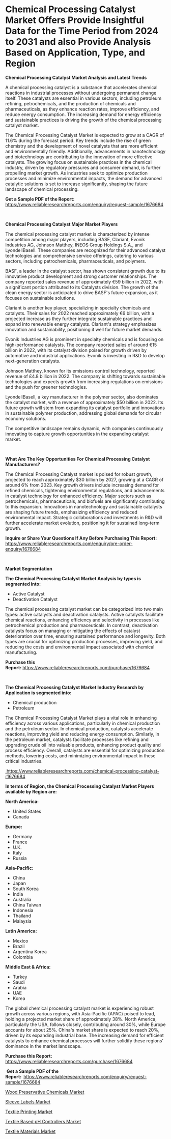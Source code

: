 <p><h1>Chemical Processing Catalyst Market Offers Provide Insightful Data for the Time Period from 2024 to 2031 and also Provide Analysis Based on Application, Type, and Region</h1></p><p><strong>Chemical Processing Catalyst Market Analysis and Latest Trends</strong></p>
<p><p>A chemical processing catalyst is a substance that accelerates chemical reactions in industrial processes without undergoing permanent change itself. These catalysts are essential in various sectors, including petroleum refining, petrochemicals, and the production of chemicals and pharmaceuticals, as they enhance reaction rates, improve efficiency, and reduce energy consumption. The increasing demand for energy efficiency and sustainable practices is driving the growth of the chemical processing catalyst market.</p><p>The Chemical Processing Catalyst Market is expected to grow at a CAGR of 11.6% during the forecast period. Key trends include the rise of green chemistry and the development of novel catalysts that are more efficient and environmentally friendly. Additionally, advancements in nanotechnology and biotechnology are contributing to the innovation of more effective catalysts. The growing focus on sustainable practices in the chemical industry, driven by regulatory pressures and consumer demand, is further propelling market growth. As industries seek to optimize production processes and minimize environmental impacts, the demand for advanced catalytic solutions is set to increase significantly, shaping the future landscape of chemical processing.</p></p>
<p><strong>Get a Sample PDF of the Report:&nbsp;</strong> <a href="https://www.reliableresearchreports.com/enquiry/request-sample/1676684?utm_campaign=38&utm_medium=2&utm_source=Github&utm_content=ia&utm_term=11122024&utm_id=chemical-processing-catalyst">https://www.reliableresearchreports.com/enquiry/request-sample/1676684</a></p>
<p>&nbsp;</p>
<p><strong>Chemical Processing Catalyst Major Market Players</strong></p>
<p><p>The chemical processing catalyst market is characterized by intense competition among major players, including BASF, Clariant, Evonik Industries AG, Johnson Matthey, INEOS Group Holdings S.A., and LyondellBasell. These companies are recognized for their advanced catalyst technologies and comprehensive service offerings, catering to various sectors, including petrochemicals, pharmaceuticals, and polymers.</p><p>BASF, a leader in the catalyst sector, has shown consistent growth due to its innovative product development and strong customer relationships. The company reported sales revenue of approximately €59 billion in 2022, with a significant portion attributed to its Catalysts division. The growth of the clean energy sector is anticipated to drive BASF's future expansion, as it focuses on sustainable solutions.</p><p>Clariant is another key player, specializing in specialty chemicals and catalysts. Their sales for 2022 reached approximately €6 billion, with a projected increase as they further integrate sustainable practices and expand into renewable energy catalysts. Clariant's strategy emphasizes innovation and sustainability, positioning it well for future market demands.</p><p>Evonik Industries AG is prominent in specialty chemicals and is focusing on high-performance catalysts. The company reported sales of around €15 billion in 2022, with its catalyst division poised for growth driven by automotive and industrial applications. Evonik is investing in R&D to develop next-generation catalysts.</p><p>Johnson Matthey, known for its emissions control technology, reported revenue of £4.8 billion in 2022. The company is shifting towards sustainable technologies and expects growth from increasing regulations on emissions and the push for greener technologies.</p><p>LyondellBasell, a key manufacturer in the polymer sector, also dominates the catalyst market, with a revenue of approximately $50 billion in 2022. Its future growth will stem from expanding its catalyst portfolio and innovations in sustainable polymer production, addressing global demands for circular economy solutions.</p><p>The competitive landscape remains dynamic, with companies continuously innovating to capture growth opportunities in the expanding catalyst market.</p></p>
<p>&nbsp;</p>
<p><strong>What Are The Key Opportunities For Chemical Processing Catalyst Manufacturers?</strong></p>
<p><p>The Chemical Processing Catalyst market is poised for robust growth, projected to reach approximately $30 billion by 2027, growing at a CAGR of around 6% from 2023. Key growth drivers include increasing demand for refined chemicals, tightening environmental regulations, and advancements in catalyst technology for enhanced efficiency. Major sectors such as petrochemicals, pharmaceuticals, and biofuels are significantly contributing to this expansion. Innovations in nanotechnology and sustainable catalysts are shaping future trends, emphasizing efficiency and reduced environmental impact. Strategic collaborations and investments in R&D will further accelerate market evolution, positioning it for sustained long-term growth.</p></p>
<p><strong>Inquire or Share Your Questions If Any Before Purchasing This Report:</strong> <a href="https://www.reliableresearchreports.com/enquiry/pre-order-enquiry/1676684?utm_campaign=38&utm_medium=2&utm_source=Github&utm_content=ia&utm_term=11122024&utm_id=chemical-processing-catalyst">https://www.reliableresearchreports.com/enquiry/pre-order-enquiry/1676684</a></p>
<p>&nbsp;</p>
<p><strong>Market Segmentation</strong></p>
<p><strong>The Chemical Processing Catalyst Market Analysis by types is segmented into:</strong></p>
<p><ul><li>Active Catalyst</li><li>Deactivation Catalyst</li></ul></p>
<p><p>The chemical processing catalyst market can be categorized into two main types: active catalysts and deactivation catalysts. Active catalysts facilitate chemical reactions, enhancing efficiency and selectivity in processes like petrochemical production and pharmaceuticals. In contrast, deactivation catalysts focus on managing or mitigating the effects of catalyst deterioration over time, ensuring sustained performance and longevity. Both types are crucial for optimizing production processes, improving yield, and reducing the costs and environmental impact associated with chemical manufacturing.</p></p>
<p><strong>Purchase this Report:&nbsp;</strong><a href="https://www.reliableresearchreports.com/purchase/1676684?utm_campaign=38&utm_medium=2&utm_source=Github&utm_content=ia&utm_term=11122024&utm_id=chemical-processing-catalyst">https://www.reliableresearchreports.com/purchase/1676684</a></p>
<p>&nbsp;</p>
<p><strong>The Chemical Processing Catalyst Market Industry Research by Application is segmented into:</strong></p>
<p><ul><li>Chemical production</li><li>Petroleum</li></ul></p>
<p><p>The Chemical Processing Catalyst Market plays a vital role in enhancing efficiency across various applications, particularly in chemical production and the petroleum sector. In chemical production, catalysts accelerate reactions, improving yield and reducing energy consumption. Similarly, in the petroleum market, catalysts facilitate processes like refining and upgrading crude oil into valuable products, enhancing product quality and process efficiency. Overall, catalysts are essential for optimizing production methods, lowering costs, and minimizing environmental impact in these critical industries.</p></p>
<p><a href="https://www.reliableresearchreports.com/chemical-processing-catalyst-r1676684?utm_campaign=38&utm_medium=2&utm_source=Github&utm_content=ia&utm_term=11122024&utm_id=chemical-processing-catalyst">&nbsp;https://www.reliableresearchreports.com/chemical-processing-catalyst-r1676684</a></p>
<p><strong>In terms of Region, the Chemical Processing Catalyst Market Players available by Region are:</strong></p>
<p>
    <p> <strong> North America: </strong>
        <ul>
            <li>United States</li>
            <li>Canada</li>
        </ul>
        </p> 
    <p> <strong> Europe: </strong>
        <ul>
            <li>Germany</li>
            <li>France</li>
            <li>U.K.</li>
            <li>Italy</li>
            <li>Russia</li>
        </ul>
        </p> 
    <p> <strong> Asia-Pacific: </strong>
        <ul>
            <li>China</li>
            <li>Japan</li>
            <li>South Korea</li>
            <li>India</li>
            <li>Australia</li>
            <li>China Taiwan</li>
            <li>Indonesia</li>
            <li>Thailand</li>
            <li>Malaysia</li>
        </ul>
        </p> 
    <p> <strong> Latin America: </strong>
        <ul>
            <li>Mexico</li>
            <li>Brazil</li>
            <li>Argentina Korea</li>
            <li>Colombia</li>
        </ul>
        </p> 
    <p> <strong> Middle East & Africa: </strong>
        <ul>
            <li>Turkey</li>
            <li>Saudi</li>
            <li>Arabia</li>
            <li>UAE</li>
            <li>Korea</li>
        </ul>
    </p>
    </p>
<p><p>The global chemical processing catalyst market is experiencing robust growth across various regions, with Asia-Pacific (APAC) poised to lead, holding a projected market share of approximately 38%. North America, particularly the USA, follows closely, contributing around 30%, while Europe accounts for about 25%. China's market share is expected to reach 20%, driven by its expanding industrial base. The increasing demand for efficient catalysts to enhance chemical processes will further solidify these regions' dominance in the market landscape.</p></p>
<p><strong>Purchase this Report: </strong><a href="https://www.reliableresearchreports.com/purchase/1676684?utm_campaign=38&utm_medium=2&utm_source=Github&utm_content=ia&utm_term=11122024&utm_id=chemical-processing-catalyst">https://www.reliableresearchreports.com/purchase/1676684</a></p>
<p>&nbsp;<strong>Get a Sample PDF of the Report:&nbsp;&nbsp;</strong><a href="https://www.reliableresearchreports.com/enquiry/request-sample/1676684?utm_campaign=38&utm_medium=2&utm_source=Github&utm_content=ia&utm_term=11122024&utm_id=chemical-processing-catalyst">https://www.reliableresearchreports.com/enquiry/request-sample/1676684</a></p>
<p><strong></strong></p>
<p><p><a href="https://www.linkedin.com/pulse/navigating-wood-preservative-chemicals-market-incorporating-wxkcf?utm_campaign=38&utm_medium=2&utm_source=Github&utm_content=ia&utm_term=11122024&utm_id=chemical-processing-catalyst">Wood Preservative Chemicals Market</a></p><p><a href="https://www.linkedin.com/pulse/growth-potential-sleeve-labels-market-trend-analysis-forecasted-ocn0f?utm_campaign=38&utm_medium=2&utm_source=Github&utm_content=ia&utm_term=11122024&utm_id=chemical-processing-catalyst">Sleeve Labels Market</a></p><p><a href="https://www.linkedin.com/pulse/textile-printing-market-size-expected-grow-cagr-91-kz9nf?utm_campaign=38&utm_medium=2&utm_source=Github&utm_content=ia&utm_term=11122024&utm_id=chemical-processing-catalyst">Textile Printing Market</a></p><p><a href="https://github.com/arionmp/Market-Research-Report-List-5/blob/main/textile-based-ph-controllers-market.md?utm_campaign=38&utm_medium=2&utm_source=Github&utm_content=ia&utm_term=11122024&utm_id=chemical-processing-catalyst">Textile Based pH Controllers Market</a></p><p><a href="https://www.linkedin.com/pulse/estimating-size-textile-materials-market-current-cagr-117and-reatf?utm_campaign=38&utm_medium=2&utm_source=Github&utm_content=ia&utm_term=11122024&utm_id=chemical-processing-catalyst">Textile Materials Market</a></p></p>